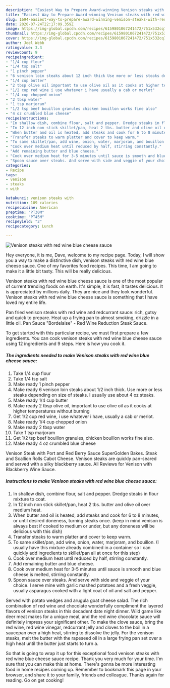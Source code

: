 ```yaml
---
description: "Easiest Way to Prepare Award-winning Venison steaks with red wine blue cheese sauce"
title: "Easiest Way to Prepare Award-winning Venison steaks with red wine blue cheese sauce"
slug: 1694-easiest-way-to-prepare-award-winning-venison-steaks-with-red-wine-blue-cheese-sauce
date: 2020-07-24T22:17:09.359Z
image: https://img-global.cpcdn.com/recipes/6159801067241472/751x532cq70/venison-steaks-with-red-wine-blue-cheese-sauce-recipe-main-photo.jpg
thumbnail: https://img-global.cpcdn.com/recipes/6159801067241472/751x532cq70/venison-steaks-with-red-wine-blue-cheese-sauce-recipe-main-photo.jpg
cover: https://img-global.cpcdn.com/recipes/6159801067241472/751x532cq70/venison-steaks-with-red-wine-blue-cheese-sauce-recipe-main-photo.jpg
author: Joel Webb
ratingvalue: 3.3
reviewcount: 9
recipeingredient:
- "1/4 cup flour"
- "1/4 tsp salt"
- "1 pinch pepper"
- "6 venison loin steaks about 12 inch thick Use more or less steaks depending on size of steaks I usually use about 4 oz steaks"
- "1/4 cup butter"
- "2 tbsp olive oil important to use olive oil as it cooks at higher temperatures without burning"
- "1/2 cup red wine i use whatever i have usually a cab or merlot"
- "1/4 cup chopped onion"
- "2 tbsp water"
- "1 tsp marjoram"
- "1/2 tsp beef bouillon granules chicken bouillon works fine also"
- "4 oz crumbled blue cheese"
recipeinstructions:
- "In shallow dish, combine flour, salt and pepper. Dredge steaks in flour mixture to coat."
- "In 12 inch non stick skillet/pan, heat 2 tbs. butter and olive oil over medium heat."
- "When butter and oil is heated, add steaks and cook for 6 to 8 minutes, or until desired doneness, turning steaks once. (keep in mind venison is always best if cooked to medium or under, but any doneness will be delicious with this dish)"
- "Transfer steaks to warm platter and cover to keep warm."
- "To same skillet/pan, add wine, onion, water, marjoram, and bouillon. (I usually have this mixture already combined in a container so I can quickly add ingredients to skillet/pan all at once for this step)"
- "Cook over medium heat until reduced by half, stirring constantly."
- "Add remaining butter and blue cheese."
- "Cook over medium heat for 3-5 minutes until sauce is smooth and blue cheese is melted, stirring constantly."
- "Spoon sauce over steaks. And serve with side and veggie of your choice. I serve mine with garlic mashed potatoes and a fresh veggie, usually asparagus cooked with a light coat of oil and salt and pepper."
categories:
- Recipe
tags:
- venison
- steaks
- with

katakunci: venison steaks with 
nutrition: 109 calories
recipecuisine: American
preptime: "PT30M"
cooktime: "PT45M"
recipeyield: "2"
recipecategory: Lunch

---
```



![Venison steaks with red wine blue cheese sauce](https://img-global.cpcdn.com/recipes/6159801067241472/751x532cq70/venison-steaks-with-red-wine-blue-cheese-sauce-recipe-main-photo.jpg)

Hey everyone, it is me, Dave, welcome to my recipe page. Today, I will show you a way to make a distinctive dish, venison steaks with red wine blue cheese sauce. One of my favorites food recipes. This time, I am going to make it a little bit tasty. This will be really delicious.

Venison steaks with red wine blue cheese sauce is one of the most popular of current trending foods on earth. It's simple, it is fast, it tastes delicious. It is appreciated by millions daily. They are nice and they look wonderful. Venison steaks with red wine blue cheese sauce is something that I have loved my entire life.

Pan fried venison steaks with red wine and redcurrant sauce: rich, gutsy and quick to prepare. Heat up a frying pan to almost smoking, drizzle in a little oil. Pan Sauce &#34;Bordelaise&#34; - Red Wine Reduction Steak Sauce.


To get started with this particular recipe, we must first prepare a few ingredients. You can cook venison steaks with red wine blue cheese sauce using 12 ingredients and 9 steps. Here is how you cook it.

<!--inarticleads1-->

##### The ingredients needed to make Venison steaks with red wine blue cheese sauce:

1. Take 1/4 cup flour
1. Take 1/4 tsp salt
1. Make ready 1 pinch pepper
1. Make ready 6 venison loin steaks about 1/2 inch thick. Use more or less steaks depending on size of steaks. I usually use about 4 oz steaks.
1. Make ready 1/4 cup butter
1. Make ready 2 tbsp olive oil, important to use olive oil as it cooks at higher temperatures without burning
1. Get 1/2 cup red wine, i use whatever i have, usually a cab or merlot.
1. Make ready 1/4 cup chopped onion
1. Make ready 2 tbsp water
1. Take 1 tsp marjoram
1. Get 1/2 tsp beef bouillon granules, chicken bouillon works fine also.
1. Make ready 4 oz crumbled blue cheese


Venison Steak with Port and Red Berry Sauce SuperGolden Bakes. Steak and Scallion Rolls Cabot Cheese. Venison steaks are quickly pan-seared and served with a silky blackberry sauce. All Reviews for Venison with Blackberry Wine Sauce. 

<!--inarticleads2-->

##### Instructions to make Venison steaks with red wine blue cheese sauce:

1. In shallow dish, combine flour, salt and pepper. Dredge steaks in flour mixture to coat.
1. In 12 inch non stick skillet/pan, heat 2 tbs. butter and olive oil over medium heat.
1. When butter and oil is heated, add steaks and cook for 6 to 8 minutes, or until desired doneness, turning steaks once. (keep in mind venison is always best if cooked to medium or under, but any doneness will be delicious with this dish)
1. Transfer steaks to warm platter and cover to keep warm.
1. To same skillet/pan, add wine, onion, water, marjoram, and bouillon. (I usually have this mixture already combined in a container so I can quickly add ingredients to skillet/pan all at once for this step)
1. Cook over medium heat until reduced by half, stirring constantly.
1. Add remaining butter and blue cheese.
1. Cook over medium heat for 3-5 minutes until sauce is smooth and blue cheese is melted, stirring constantly.
1. Spoon sauce over steaks. And serve with side and veggie of your choice. I serve mine with garlic mashed potatoes and a fresh veggie, usually asparagus cooked with a light coat of oil and salt and pepper.


Served with potato wedges and arugula goat cheese salad. The rich combination of red wine and chocolate wonderfully compliment the layered flavors of venison steaks in this decadent date night dinner. Wild game like deer meat makes for a unique meal, and the red wine chocolate sauce will definitely impress your significant other. To make the clove sauce, bring the red wine, red wine vinegar, redcurrant jelly and cloves to the boil in a saucepan over a high heat, stirring to dissolve the jelly. For the venison steaks, melt the butter with the rapeseed oil in a large frying pan set over a high heat until the butter just starts to turn a. 

So that is going to wrap it up for this exceptional food venison steaks with red wine blue cheese sauce recipe. Thank you very much for your time. I'm sure that you can make this at home. There's gonna be more interesting food in home recipes coming up. Remember to bookmark this page in your browser, and share it to your family, friends and colleague. Thanks again for reading. Go on get cooking!
